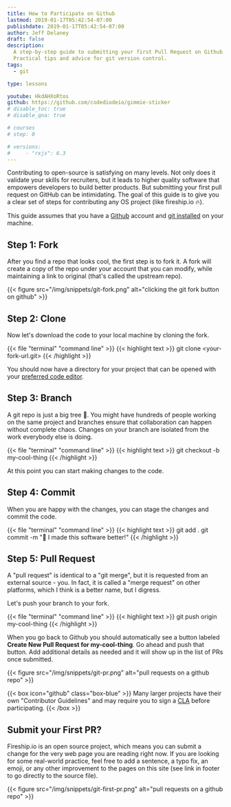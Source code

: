 ```yaml
---
title: How to Participate on Github
lastmod: 2019-01-17T05:42:54-07:00
publishdate: 2019-01-17T05:42:54-07:00
author: Jeff Delaney
draft: false
description:
  A step-by-step guide to submitting your first Pull Request on Github.
  Practical tips and advice for git version control.
tags:
  - git

type: lessons

youtube: HkdAHXoRtos
github: https://github.com/codediodeio/gimmie-sticker
# disable_toc: true
# disable_qna: true

# courses
# step: 0

# versions:
#     - "rxjs": 6.3
---
```


Contributing to open-source is satisfying on many levels. Not only does it
validate your skills for recruiters, but it leads to higher quality software
that empowers developers to build better products. But submitting your first
pull request on GitHub can be intimidating. The goal of this guide is to give
you a clear set of steps for contributing any OS project (like fireship.io 🔥).

This guide assumes that you have a [Github](https://github.com/) account and
[git installed](https://git-scm.com/book/en/v2/Getting-Started-Installing-Git)
on your machine.

## Step 1: Fork

After you find a repo that looks cool, the first step is to fork it. A fork will
create a copy of the repo under your account that you can modify, while
maintaining a link to original (that's called the upstream repo).

{{< figure src="/img/snippets/git-fork.png" alt="clicking the git fork button on github" >}}

## Step 2: Clone

Now let's download the code to your local machine by cloning the fork.

{{< file "terminal" "command line" >}} {{< highlight text >}} git clone
<your-fork-url.git> {{< /highlight >}}

You should now have a directory for your project that can be opened with your
[preferred code editor](https://code.visualstudio.com/).

## Step 3: Branch

A git repo is just a big tree 🌳. You might have hundreds of people working on
the same project and branches ensure that collaboration can happen without
complete chaos. Changes on your branch are isolated from the work everybody else
is doing.

{{< file "terminal" "command line" >}} {{< highlight text >}} git checkout -b
my-cool-thing {{< /highlight >}}

At this point you can start making changes to the code.

## Step 4: Commit

When you are happy with the changes, you can stage the changes and commit the
code.

{{< file "terminal" "command line" >}} {{< highlight text >}} git add . git
commit -m "🚀 I made this software better!" {{< /highlight >}}

## Step 5: Pull Request

A "pull request" is identical to a "git merge", but it is requested from an
external source - you. In fact, it is called a "merge request" on other
platforms, which I think is a better name, but I digress.

Let's push your branch to your fork.

{{< file "terminal" "command line" >}} {{< highlight text >}} git push origin
my-cool-thing {{< /highlight >}}

When you go back to Github you should automatically see a button labeled
**Create New Pull Request for my-cool-thing**. Go ahead and push that button.
Add additional details as needed and it will show up in the list of PRs once
submitted.

{{< figure src="/img/snippets/git-pr.png" alt="pull requests on a github repo" >}}

{{< box icon="github" class="box-blue" >}} Many larger projects have their own
"Contributor Guidelines" and may require you to sign a
[CLA](https://en.wikipedia.org/wiki/Contributor_License_Agreement) before
participating. {{< /box >}}

## Submit your First PR?

Fireship.io is an open source project, which means you can submit a change for
the very web page you are reading right now. If you are looking for some
real-world practice, feel free to add a sentence, a typo fix, an emoji, or any
other improvement to the pages on this site (see link in footer to go directly
to the source file).

{{< figure src="/img/snippets/git-first-pr.png" alt="pull requests on a github repo" >}}
